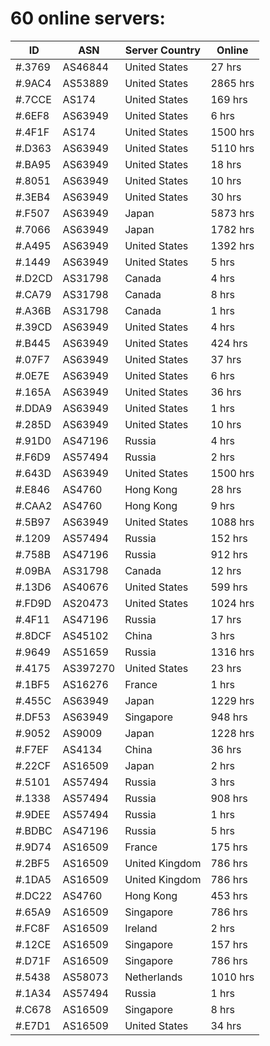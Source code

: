 # 60 online servers:

| ID | ASN | Server Country | Online |
| ------ | ------ | ------ | ------ |
| #.3769 | AS46844 | United States | 27 hrs |
| #.9AC4 | AS53889 | United States | 2865 hrs |
| #.7CCE | AS174 | United States | 169 hrs |
| #.6EF8 | AS63949 | United States | 6 hrs |
| #.4F1F | AS174 | United States | 1500 hrs |
| #.D363 | AS63949 | United States | 5110 hrs |
| #.BA95 | AS63949 | United States | 18 hrs |
| #.8051 | AS63949 | United States | 10 hrs |
| #.3EB4 | AS63949 | United States | 30 hrs |
| #.F507 | AS63949 | Japan | 5873 hrs |
| #.7066 | AS63949 | Japan | 1782 hrs |
| #.A495 | AS63949 | United States | 1392 hrs |
| #.1449 | AS63949 | United States | 5 hrs |
| #.D2CD | AS31798 | Canada | 4 hrs |
| #.CA79 | AS31798 | Canada | 8 hrs |
| #.A36B | AS31798 | Canada | 1 hrs |
| #.39CD | AS63949 | United States | 4 hrs |
| #.B445 | AS63949 | United States | 424 hrs |
| #.07F7 | AS63949 | United States | 37 hrs |
| #.0E7E | AS63949 | United States | 6 hrs |
| #.165A | AS63949 | United States | 36 hrs |
| #.DDA9 | AS63949 | United States | 1 hrs |
| #.285D | AS63949 | United States | 10 hrs |
| #.91D0 | AS47196 | Russia | 4 hrs |
| #.F6D9 | AS57494 | Russia | 2 hrs |
| #.643D | AS63949 | United States | 1500 hrs |
| #.E846 | AS4760 | Hong Kong | 28 hrs |
| #.CAA2 | AS4760 | Hong Kong | 9 hrs |
| #.5B97 | AS63949 | United States | 1088 hrs |
| #.1209 | AS57494 | Russia | 152 hrs |
| #.758B | AS47196 | Russia | 912 hrs |
| #.09BA | AS31798 | Canada | 12 hrs |
| #.13D6 | AS40676 | United States | 599 hrs |
| #.FD9D | AS20473 | United States | 1024 hrs |
| #.4F11 | AS47196 | Russia | 17 hrs |
| #.8DCF | AS45102 | China | 3 hrs |
| #.9649 | AS51659 | Russia | 1316 hrs |
| #.4175 | AS397270 | United States | 23 hrs |
| #.1BF5 | AS16276 | France | 1 hrs |
| #.455C | AS63949 | Japan | 1229 hrs |
| #.DF53 | AS63949 | Singapore | 948 hrs |
| #.9052 | AS9009 | Japan | 1228 hrs |
| #.F7EF | AS4134 | China | 36 hrs |
| #.22CF | AS16509 | Japan | 2 hrs |
| #.5101 | AS57494 | Russia | 3 hrs |
| #.1338 | AS57494 | Russia | 908 hrs |
| #.9DEE | AS57494 | Russia | 1 hrs |
| #.BDBC | AS47196 | Russia | 5 hrs |
| #.9D74 | AS16509 | France | 175 hrs |
| #.2BF5 | AS16509 | United Kingdom | 786 hrs |
| #.1DA5 | AS16509 | United Kingdom | 786 hrs |
| #.DC22 | AS4760 | Hong Kong | 453 hrs |
| #.65A9 | AS16509 | Singapore | 786 hrs |
| #.FC8F | AS16509 | Ireland | 2 hrs |
| #.12CE | AS16509 | Singapore | 157 hrs |
| #.D71F | AS16509 | Singapore | 786 hrs |
| #.5438 | AS58073 | Netherlands | 1010 hrs |
| #.1A34 | AS57494 | Russia | 1 hrs |
| #.C678 | AS16509 | Singapore | 8 hrs |
| #.E7D1 | AS16509 | United States | 34 hrs |


